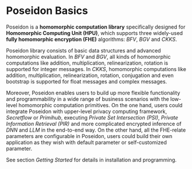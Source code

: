 
# Poseidon Basics

Poseidon is a **homomorphic computation library** specifically designed for **Homomorphic Computing Unit (HPU)**, which supports three widely-used **fully homomorphic encryption (FHE)** algorithms: *BFV*, *BGV* and *CKKS*. 

Poseidon library consists of basic data structures and advanced homomorphic evaluation. In *BFV* and *BGV*, all kinds of homomorphic computations like addition, multiplication, relinearization, rotation is supported for integer messages. In *CKKS*,  homomorphic computations like addition, multiplication, relinearization, rotation, conjugation and even bootstrap is supported for float messages and complex messages.

Moreover, Poseidon enables users to build up more flexible functionality and programmability in a wide range of business scenarios with the low-level homomorphic computation primitives. On the one hand, users could integrate Poseidon with upper-level privacy computing framework, *Secretflow* or *Primihub*, executing *Private Set Intersection (PSI)*, *Private Information Retrieval (PIR)* and more complicated encrypted inference of *DNN* and *LLM* in the end-to-end way. On the other hand, all the FHE-relate parameters are configurable in Poseidon, users could build their own application as they wish with default parameter or self-customized parameter.

See section *Getting Started* for details in installation and programming.